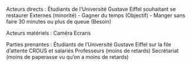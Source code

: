 Acteurs directs :
Étudiants de l’Université Gustave Eiffel souhaitant se restaurer
Externes (minorité)
	- Gagner du temps (Objectif)
	- Manger sans faire 30 minutes ou plus de queue (Besoin)

Acteurs matériels :
Caméra
Ecrans

Parties prenantes :
Étudiants de l’Université Gustave Eiffel sur la file d’attente
CROUS et salariés
Professeurs (moins de retards)
Secrétariat (moins de paperasse vu qu’on a moins de retards)
